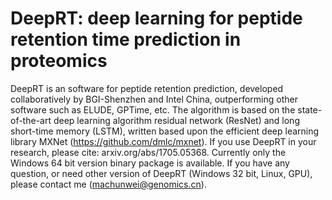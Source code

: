 # DeepRT: deep learning for peptide retention time prediction in proteomics

DeepRT is an software for peptide retention prediction, developed collaboratively by BGI-Shenzhen and Intel China, outperforming other software such as ELUDE, GPTime, etc. The algorithm is based on the state-of-the-art deep learning algorithm residual network (ResNet) and long short-time memory (LSTM), written based upon the efficient deep learning library MXNet (https://github.com/dmlc/mxnet). If you use DeepRT in your research, please cite: arxiv.org/abs/1705.05368. Currently only the Windows 64 bit version binary package is available. If you have any question, or need other version of DeepRT (Windows 32 bit, Linux, GPU), please contact me (machunwei@genomics.cn).

